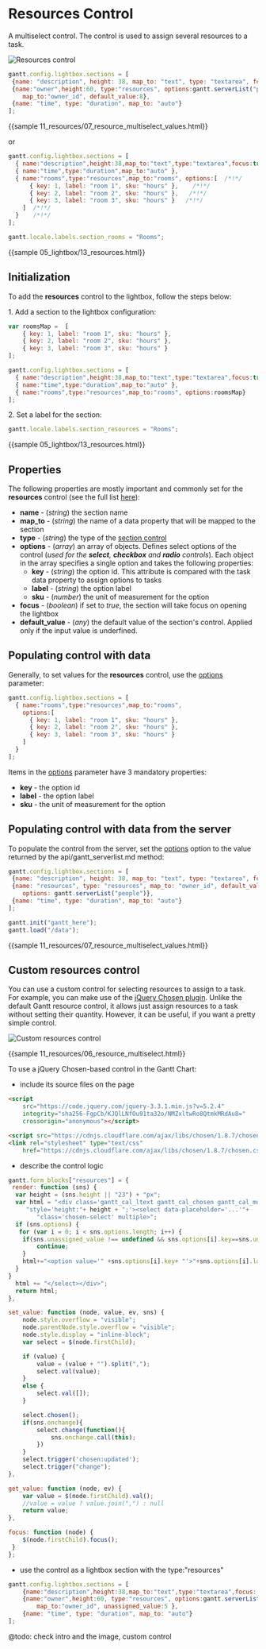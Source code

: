 Resources Control
===================

A multiselect control. The control is used to assign several resources to a task.

![Resources control](desktop/resources_control.png)

~~~js
gantt.config.lightbox.sections = [
 {name: "description", height: 38, map_to: "text", type: "textarea", focus: true},
 {name:"owner",height:60, type:"resources", options:gantt.serverList("people"),   /*!*/
 	map_to:"owner_id", default_value:8},                                 /*!*/
 {name: "time", type: "duration", map_to: "auto"}
];
~~~

{{sample 11_resources/07_resource_multiselect_values.html}}

or

~~~js
gantt.config.lightbox.sections = [
  { name:"description",height:38,map_to:"text",type:"textarea",focus:true },
  { name:"time",type:"duration",map_to:"auto" },
  { name:"rooms",type:"resources",map_to:"rooms", options:[  /*!*/
  	  { key: 1, label: "room 1", sku: "hours" },    /*!*/
	  { key: 2, label: "room 2", sku: "hours" },   /*!*/
	  { key: 3, label: "room 3", sku: "hours" }   /*!*/
    ]  /*!*/
  }	   /*!*/
];

gantt.locale.labels.section_rooms = "Rooms";
~~~

{{sample  05_lightbox/13_resources.html}}

Initialization
------------

To add the **resources** control to the lightbox, follow the steps below:

1\. Add a section to the lightbox configuration:

~~~js
var roomsMap =  [
	{ key: 1, label: "room 1", sku: "hours" },
	{ key: 2, label: "room 2", sku: "hours" },
	{ key: 3, label: "room 3", sku: "hours" }
];

gantt.config.lightbox.sections = [
  { name:"description",height:38,map_to:"text",type:"textarea",focus:true },
  { name:"time",type:"duration",map_to:"auto" },
  { name:"rooms",type:"resources",map_to:"rooms", options:roomsMap}	   /*!*/
];
~~~

2\. Set a label for the section:

~~~js
gantt.locale.labels.section_resources = "Rooms";
~~~

{{sample 05_lightbox/13_resources.html}}


Properties
-------------

The following properties are mostly important and commonly set for the **resources** control (see the full list [here](api/gantt_lightbox_config.md)):

- **name** - (*string*) the section name 
- **map_to** - (*string*) the name of a data property that will be mapped to the section
- **type** - (*string*) the type of the [section control](desktop/default_edit_form.md#lightboxcontrols)
- **options** - (*array*) an array of objects. Defines select options of the control (*used for the **select**, **checkbox**  and **radio**  controls*). Each object in the array specifies a single option and takes
the following properties:
	- **key** - (*string*) the option id. This attribute is compared with the task data property to assign options to tasks
	- **label** - (*string*) the option label
    - **sku** - (*number*) the unit of measurement for the option
- **focus** - (*boolean*) if set to *true*, the section will take focus on opening the lightbox
- **default_value** - (*any*) the default value of the section's control. Applied only if the input value is underfined. 


Populating control with data
-------------------------------

Generally, to set values for the **resources** control, use the [options](api/gantt_lightbox_config.md) parameter:

~~~js
gantt.config.lightbox.sections = [
  { name:"rooms",type:"resources",map_to:"rooms",
  	options:[
  	  { key: 1, label: "room 1", sku: "hours" },   
	  { key: 2, label: "room 2", sku: "hours" },   
	  { key: 3, label: "room 3", sku: "hours" }  
    ]  
  }	   
];
~~~

Items in the [options](api/gantt_lightbox_config.md) parameter have 3 mandatory properties:

- **key** - the option id
- **label** - the option label
- **sku** - the unit of measurement for the option

Populating control with data from the server
---------------------------------------------

To populate the control from the server, set the [options](api/gantt_lightbox_config.md) option to the value returned by the api/gantt_serverlist.md method:

~~~js
gantt.config.lightbox.sections = [
 {name: "description", height: 38, map_to: "text", type: "textarea", focus: true},
 {name: "resources", type: "resources", map_to: "owner_id", default_value:8,
 	options: gantt.serverList("people")},
 {name: "time", type: "duration", map_to: "auto"}
];

gantt.init("gantt_here");
gantt.load("/data");
~~~

{{sample 11_resources/07_resource_multiselect_values.html}}


Custom resources control
------------------

You can use a custom control for selecting resources to assign to a task. For example, you can make use of the [jQuery Chosen plugin](https://harvesthq.github.io/chosen/).
Unlike the default Gantt resource control, it allows just assign resources to a task without setting their quantity. However, it can be useful, if you want a pretty simple control.

![Custom resources control](desktop/custom_resources_control.png)

{{sample 11_resources/06_resource_multiselect.html}}


To use a jQuery Chosen-based control in the Gantt Chart:

- include its source files on the page

~~~html
<script
	src="https://code.jquery.com/jquery-3.3.1.min.js?v=5.2.4"
	integrity="sha256-FgpCb/KJQlLNfOu91ta32o/NMZxltwRo8QtmkMRdAu8="
	crossorigin="anonymous"></script>

<script src="https://cdnjs.cloudflare.com/ajax/libs/chosen/1.8.7/chosen.jquery.js?v=5.2.4"></script>
<link rel="stylesheet" type="text/css" 
	href="https://cdnjs.cloudflare.com/ajax/libs/chosen/1.8.7/chosen.css?v=5.2.4">
~~~

- describe the control logic

~~~js
gantt.form_blocks["resources"] = {
 render: function (sns) {
  var height = (sns.height || "23") + "px";
  var html = "<div class='gantt_cal_ltext gantt_cal_chosen gantt_cal_multiselect'"+
	 "style='height:"+ height + ";'><select data-placeholder='...'"+
    	"class='chosen-select' multiple>";
  if (sns.options) {
   for (var i = 0; i < sns.options.length; i++) {
    if(sns.unassigned_value !== undefined && sns.options[i].key==sns.unassigned_value){
		continue;
	}
    html+="<option value='" +sns.options[i].key+ "'>"+sns.options[i].label+"</option>";
  }
}
  html += "</select></div>";
  return html;
},

set_value: function (node, value, ev, sns) {
	node.style.overflow = "visible";
	node.parentNode.style.overflow = "visible";
	node.style.display = "inline-block";
	var select = $(node.firstChild);

	if (value) {
		value = (value + "").split(",");
		select.val(value);
	}
	else {
		select.val([]);
	}

	select.chosen();
	if(sns.onchange){
		select.change(function(){
			sns.onchange.call(this);
		})
	}
	select.trigger('chosen:updated');
	select.trigger("change");
},

get_value: function (node, ev) {
	var value = $(node.firstChild).val();
	//value = value ? value.join(",") : null
	return value;
},

focus: function (node) {
	$(node.firstChild).focus();
 }
};
~~~

- use the control as a lightbox section with the type:"resources"

~~~js
gantt.config.lightbox.sections = [
	{name:"description",height:38,map_to:"text",type:"textarea",focus: true},
	{name:"owner",height:60, type:"resources", options:gantt.serverList("people"), 
    	map_to:"owner_id", unassigned_value:5 },
	{name: "time", type: "duration", map_to: "auto"}
];
~~~

@todo: check intro and the image, custom control